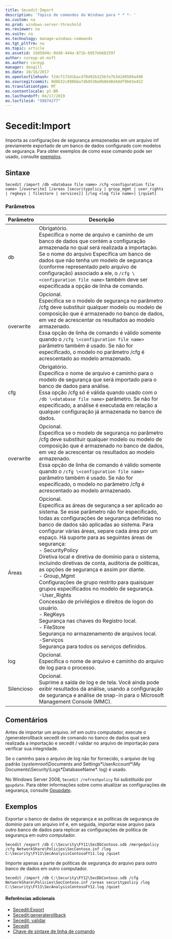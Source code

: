 ```yaml
---
title: Secedit:Import
description: 'Tópico de comandos do Windows para * * *- '
ms.custom: na
ms.prod: windows-server-threshold
ms.reviewer: na
ms.suite: na
ms.technology: manage-windows-commands
ms.tgt_pltfrm: na
ms.topic: article
ms.assetid: 1dd59d4c-9d48-444a-871b-b957eb682597
author: coreyp-at-msft
ms.author: coreyp
manager: dongill
ms.date: 10/16/2017
ms.openlocfilehash: f24cf173d1bacd70d92b325bfe7b342d0589a490
ms.sourcegitcommit: 0d0b32c8986ba7db9536e0b8648d4ddf9b03e452
ms.translationtype: MT
ms.contentlocale: pt-BR
ms.lasthandoff: 04/17/2019
ms.locfileid: "59874277"
---
```

# <a name="seceditimport"></a>Secedit:Import



Importa as configurações de segurança armazenadas em um arquivo inf previamente exportado de um banco de dados configurado com modelos de segurança. Para obter exemplos de como esse comando pode ser usado, consulte [exemplos](#BKMK_Examples).

## <a name="syntax"></a>Sintaxe

```
Secedit /import /db <database file name> /cfg <configuration file name> [/overwrite] [/areas [securitypolicy | group_mgmt | user_rights | regkeys | filestore | services]] [/log <log file name>] [/quiet]

```

### <a name="parameters"></a>Parâmetros

|Parâmetro|Descrição|
|---------|-----------|
|db|Obrigatório.</br>Especifica o nome de arquivo e caminho de um banco de dados que contém a configuração armazenada no qual será realizada a importação.</br>Se o nome do arquivo Especifica um banco de dados que não tenha um modelo de segurança (conforme representado pelo arquivo de configuração) associado a ele, o `/cfg \<configuration file name>` também deve ser especificada a opção de linha de comando.|
|overwrite|Opcional.</br>Especifica se o modelo de segurança no parâmetro /cfg deve substituir qualquer modelo ou modelo de composição que é armazenado no banco de dados, em vez de acrescentar os resultados ao modelo armazenado.</br>Essa opção de linha de comando é válido somente quando o `/cfg \<configuration file name>` parâmetro também é usado. Se não for especificado, o modelo no parâmetro /cfg é acrescentado ao modelo armazenado.|
|cfg|Obrigatório.</br>Especifica o nome de arquivo e caminho para o modelo de segurança que será importado para o banco de dados para análise.</br>Essa opção /cfg só é válida quando usado com o `/db \<database file name>` parâmetro. Se não for especificado, a análise é executada em relação a qualquer configuração já armazenada no banco de dados.|
|overwrite|Opcional.</br>Especifica se o modelo de segurança no parâmetro /cfg deve substituir qualquer modelo ou modelo de composição que é armazenado no banco de dados, em vez de acrescentar os resultados ao modelo armazenado.</br>Essa opção de linha de comando é válido somente quando o `/cfg \<configuration file name>` parâmetro também é usado. Se não for especificado, o modelo no parâmetro /cfg é acrescentado ao modelo armazenado.|
|Áreas|Opcional.</br>Especifica as áreas de segurança a ser aplicado ao sistema. Se esse parâmetro não for especificado, todas as configurações de segurança definidas no banco de dados são aplicadas ao sistema. Para configurar várias áreas, separe cada área por um espaço. Há suporte para as seguintes áreas de segurança:</br>-   SecurityPolicy</br>    Diretiva local e diretiva de domínio para o sistema, incluindo diretivas de conta, auditoria de políticas, as opções de segurança e assim por diante.</br>-   Group_Mgmt</br>    Configurações de grupo restrito para quaisquer grupos especificados no modelo de segurança.</br>-User_Rights</br>    Concessão de privilégios e direitos de logon do usuário.</br>-   RegKeys</br>    Segurança nas chaves do Registro local.</br>-   FileStore</br>    Segurança no armazenamento de arquivos local.</br>-Serviços</br>    Segurança para todos os serviços definidos.|
|log|Opcional.</br>Especifica o nome de arquivo e caminho do arquivo de log para o processo.|
|Silencioso|Opcional.</br>Suprime a saída de log e de tela. Você ainda pode exibir resultados da análise, usando a configuração de segurança e análise de snap-in para o Microsoft Management Console (MMC).|

## <a name="remarks"></a>Comentários

Antes de importar um arquivo. inf em outro computador, execute o /generaterollback secedit de comando no banco de dados qual será realizada a importação e secedit / validar no arquivo de importação para verificar sua integridade.

Se o caminho para o arquivo de log não for fornecido, o arquivo de log padrão (*systemroot*\Documents and Settings\*UserAccount*\My Documents\Security\Logs\*DatabaseName*. log) é usado.

No Windows Server 2008, `Secedit /refreshpolicy` foi substituído por `gpupdate`. Para obter informações sobre como atualizar as configurações de segurança, consulte [Gpupdate](gpupdate.md).

## <a name="BKMK_Examples"></a>Exemplos

Exportar o banco de dados de segurança e as políticas de segurança de domínio para um arquivo inf e, em seguida, importar esse arquivo para outro banco de dados para replicar as configurações de política de segurança em outro computador.
```
Secedit /export /db C:\Security\FY11\SecDbContoso.sdb /mergedpolicy /cfg NetworkShare\Policies\SecContoso.inf /log C:\Security\FY11\SecAnalysisContosoFY11.log /quiet
```
Importe apenas a parte de políticas de segurança do arquivo para outro banco de dados em outro computador.
```
Secedit /import /db C:\Security\FY12\SecDbContoso.sdb /cfg NetworkShare\Policies\SecContoso.inf /areas securitypolicy /log C:\Security\FY11\SecAnalysisContosoFY12.log /quiet
```

#### <a name="additional-references"></a>Referências adicionais

-   [Secedit:Export](secedit-export.md)
-   [Secedit:generaterollback](secedit-generaterollback.md)
-   [Secedit: validar](secedit-validate.md)
-   [Secedit](secedit.md)
-   [Chave de sintaxe de linha de comando](command-line-syntax-key.md)